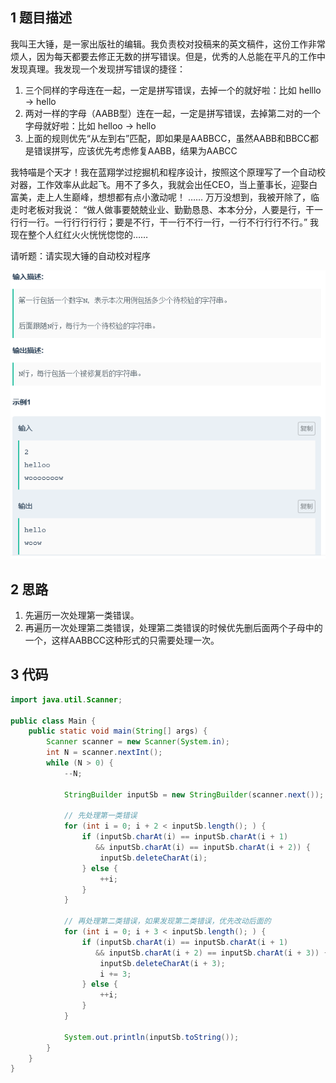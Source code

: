 ## 1 题目描述

我叫王大锤，是一家出版社的编辑。我负责校对投稿来的英文稿件，这份工作非常烦人，因为每天都要去修正无数的拼写错误。但是，优秀的人总能在平凡的工作中发现真理。我发现一个发现拼写错误的捷径： 

1. 三个同样的字母连在一起，一定是拼写错误，去掉一个的就好啦：比如 helllo -> hello 
2. 两对一样的字母（AABB型）连在一起，一定是拼写错误，去掉第二对的一个字母就好啦：比如 helloo -> hello 
3. 上面的规则优先“从左到右”匹配，即如果是AABBCC，虽然AABB和BBCC都是错误拼写，应该优先考虑修复AABB，结果为AABCC 

我特喵是个天才！我在蓝翔学过挖掘机和程序设计，按照这个原理写了一个自动校对器，工作效率从此起飞。用不了多久，我就会出任CEO，当上董事长，迎娶白富美，走上人生巅峰，想想都有点小激动呢！ 
…… 
万万没想到，我被开除了，临走时老板对我说： “做人做事要兢兢业业、勤勤恳恳、本本分分，人要是行，干一行行一行。一行行行行行；要是不行，干一行不行一行，一行不行行行不行。” 我现在整个人红红火火恍恍惚惚的…… 

请听题：请实现大锤的自动校对程序

![1574300168369](2019-11-21-%E7%89%9B%E5%AE%A2%E7%BD%91%E7%BC%96%E7%A8%8B%E9%A2%98-%E4%B8%87%E4%B8%87%E6%B2%A1%E6%83%B3%E5%88%B0%E4%B9%8B%E8%81%AA%E6%98%8E%E7%9A%84%E7%BC%96%E8%BE%91.assets/1574300168369.png)



## 2 思路

1. 先遍历一次处理第一类错误。
2. 再遍历一次处理第二类错误，处理第二类错误的时候优先删后面两个子母中的一个，这样AABBCC这种形式的只需要处理一次。



## 3 代码

```java
import java.util.Scanner;

public class Main {
    public static void main(String[] args) {
        Scanner scanner = new Scanner(System.in);
        int N = scanner.nextInt();
        while (N > 0) {
            --N;
            
            StringBuilder inputSb = new StringBuilder(scanner.next());
            
            // 先处理第一类错误
            for (int i = 0; i + 2 < inputSb.length(); ) {
                if (inputSb.charAt(i) == inputSb.charAt(i + 1)
                   && inputSb.charAt(i) == inputSb.charAt(i + 2)) {
                    inputSb.deleteCharAt(i);
                } else {
                    ++i;
                }
            }
            
            // 再处理第二类错误，如果发现第二类错误，优先改动后面的
            for (int i = 0; i + 3 < inputSb.length(); ) {
                if (inputSb.charAt(i) == inputSb.charAt(i + 1)
                   && inputSb.charAt(i + 2) == inputSb.charAt(i + 3)) {
                    inputSb.deleteCharAt(i + 3);
                    i += 3;
                } else {
                    ++i;
                }
            }
            
            System.out.println(inputSb.toString());
        }
    }
}
```

